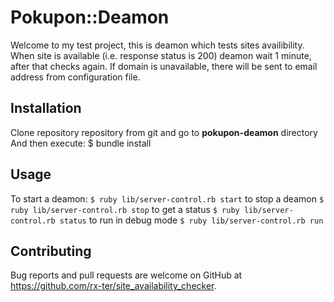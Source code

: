 # Pokupon::Deamon

Welcome to my test project, this is deamon which tests sites availibility. When site is available (i.e. response status is 200) deamon wait 1 minute,
after that checks again. If domain is unavailable, there will be sent to email address from configuration file.

## Installation
Clone repository repository from git and go to **pokupon-deamon** directory
And then execute:
    $ bundle install

## Usage

To start a deamon:
    ```
   $ ruby lib/server-control.rb start
    ```
to stop a deamon
    ```
    $ ruby lib/server-control.rb stop
    ```
to get a status 
    ```
    $ ruby lib/server-control.rb status
    ```
to run in debug mode 
    ```
    $ ruby lib/server-control.rb run
    ```
## Contributing

Bug reports and pull requests are welcome on GitHub at https://github.com/rx-ter/site_availability_checker.
